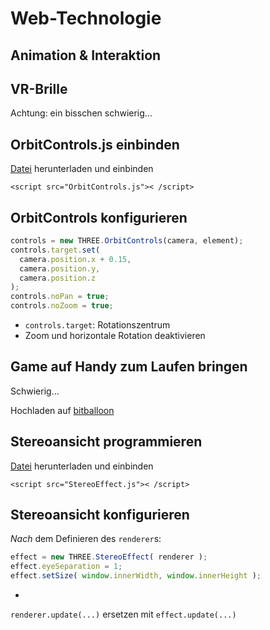 # Web-Technologie

## Animation & Interaktion



## VR-Brille

Achtung: ein bisschen schwierig...


## OrbitControls.js einbinden

[Datei](https://github.com/mrdoob/three.js/raw/master/examples/js/controls/OrbitControls.js) herunterladen und einbinden

    <script src="OrbitControls.js">< /script>


## OrbitControls konfigurieren

```js
controls = new THREE.OrbitControls(camera, element);
controls.target.set(
  camera.position.x + 0.15,
  camera.position.y,
  camera.position.z
);
controls.noPan = true;
controls.noZoom = true;
```

* `controls.target`: Rotationszentrum
* Zoom und horizontale Rotation deaktivieren


## Game auf Handy zum Laufen bringen

Schwierig...

Hochladen auf [bitballoon](https://www.bitballoon.com/)


## Stereoansicht programmieren

[Datei](https://github.com/mrdoob/three.js/raw/master/examples/js/effects/StereoEffect.js) herunterladen und einbinden

    <script src="StereoEffect.js">< /script>


## Stereoansicht konfigurieren

*Nach* dem Definieren des `renderer`s:

```js
effect = new THREE.StereoEffect( renderer );
effect.eyeSeparation = 1;
effect.setSize( window.innerWidth, window.innerHeight );
```

+

`renderer.update(...)` ersetzen mit `effect.update(...)`
